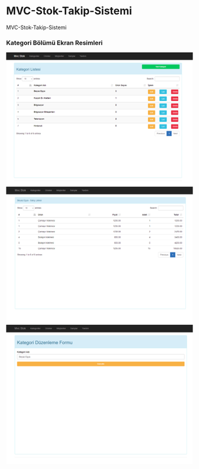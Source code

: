 # MVC-Stok-Takip-Sistemi
MVC-Stok-Takip-Sistemi
<p>
<h3>Kategori Bölümü Ekran Resimleri</h3></p>
<div class="row">
    <div class="col-sm-4">
        <img src="https://raw.githubusercontent.com/icakmak/MVC-Stok-Takip-Sistemi/main/kategorilist.PNG" alt="">
    </div>
    <div class="col-sm-4">
        <img src="https://raw.githubusercontent.com/icakmak/MVC-Stok-Takip-Sistemi/main/KategorisatisListesi.PNG" alt="">
    </div>
    <div class="col-sm-4">
        <img src="https://raw.githubusercontent.com/icakmak/MVC-Stok-Takip-Sistemi/main/KategoriEdit.PNG" alt="">
    </div>
</div>
